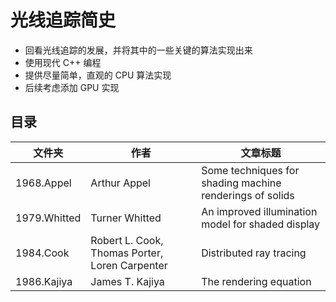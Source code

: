 # 光线追踪简史

- 回看光线追踪的发展，并将其中的一些关键的算法实现出来
- 使用现代 C++ 编程
- 提供尽量简单，直观的 CPU 算法实现
- 后续考虑添加 GPU 实现

## 目录

|  文件夹  |  作者    |  文章标题    |
|  --  |  --  |  --  |
|  1968.Appel   | Arthur Appel |  Some techniques for shading machine renderings of solids    |
|  1979.Whitted | Turner Whitted  |  An improved illumination model for shaded display   |
|  1984.Cook    | Robert L. Cook, Thomas Porter, Loren Carpenter    | Distributed ray tracing  |
|  1986.Kajiya  | James T. Kajiya | The rendering equation  |